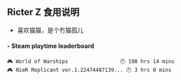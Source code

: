 ## Ricter Z 食用说明
- 喜欢猫猫，是个冇猫孤儿

<!-- steam-box start -->
#### - Steam playtime leaderboard
```text
🎮 World of Warships                 🕘 198 hrs 14 mins
🎮 NieR Replicant ver.1.22474487139... 🕘 3 hrs 0 mins
```
<!-- Powered by https://github.com/YouEclipse/steam-box . -->
<!-- steam-box end -->
